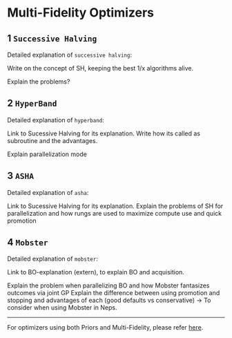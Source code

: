 # Multi-Fidelity Optimizers

## 1 `Successive Halving`

Detailed explanation of `successive halving`:

Write on the concept of SH, keeping the best 1/x algorithms alive.

Explain the problems?

## 2 `HyperBand`

Detailed explanation of `hyperband`:

Link to Sucessive Halving for its explanation.
Write how its called as subroutine and the advantages.

Explain parallelization mode

## 3 `ASHA`

Detailed explanation of `asha`:

Link to Sucessive Halving for its explanation.
Explain the problems of SH for parallelization and how rungs are used to maximize compute use and quick promotion

## 4 `Mobster`

Detailed explanation of `mobster`:

Link to BO-explanation (extern), to explain BO and acquisition.

Explain the problem when parallelizing BO and how Mobster fantasizes outcomes via joint GP
Explain the difference between using promotion and stopping and advantages of each (good defaults vs conservative)
-> To consider when using Mobster in Neps.

___

For optimizers using both Priors and Multi-Fidelity, please refer [here](multifidelity_prior.md).
